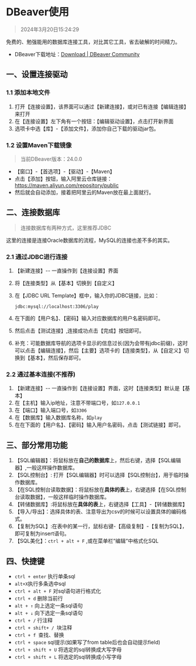 # DBeaver使用

> 2024年3月20日15:24:29

免费的、勉强能用的数据库连接工具，对比其它工具，省去破解的时间精力。

* DBeaver下载地址：[Download | DBeaver Community](https://dbeaver.io/download/)

## 一、设置连接驱动

### 1.1 添加本地文件

1. 打开【连接设置】，该界面可以通过【新建连接】，或对已有连接【编辑连接】来打开
2. 在【连接设置】左下角有一个按钮：【编辑驱动设置】，点击打开新界面
3. 选项卡中选【库】-【添加文件】，添加你自己下载的驱动jar包。

### 1.2 设置Maven下载镜像

> 当前DBeaver版本：24.0.0

* 【窗口】-【首选项】-【驱动】-【Maven】
* 点击【添加】按钮，输入阿里云仓库链接：https://maven.aliyun.com/repository/public
* 然后就会自动添加，接着把阿里云的Maven放在最上面就行。

## 二、连接数据库

> 连接数据库有两种方式，这里推荐JDBC

这里的连接是连接Oracle数据库的流程，MySQL的连接也差不多的其实。

### 2.1 通过JDBC进行连接

1. 【新建连接】-- 一直操作到【连接设置】界面

2. 将【连接类型】从【基本】切换到【自定义】

3. 在【JDBC URL Template】框中，输入你的JDBC链接，比如：

   ```url
   jdbc:mysql://localhost:3306/play
   ```

4. 在下面的【用户名】、【密码】输入对应数据库的用户名密码即可。

5. 然后点击【测试连接】,连接成功点击【完成】按钮即可。

6. 补充：可能数据库导航的选项卡显示的信息过长(因为会带有jdbc前缀)，这时可以点击【编辑连接】，然后【主要】选项卡的【连接类型】，从【自定义】切换到【基本】，然后保存即可。

### 2.2 通过基本连接(不推荐)

1. 【新建连接】-- 一直操作到【连接设置】界面，这时【连接类型】默认是【基本】
2. 在【主机】输入ip地址，注意不带端口号，如`127.0.0.1`
3. 在【端口】输入端口号，如`3306`
4. 在【数据库】输入数据库名称，如`play`
5. 在在下面的【用户名】、【密码】输入用户名密码，点击【测试链接】即可。

## 三、部分常用功能

1. 【SQL编辑器】：将鼠标放在**自己的数据库**上，然后右键，选择【SQL编辑器】,一般这样操作数据库。
2. 【SQL控制台】: 打开【SQL编辑器】时可以选择【SQL控制台】，用于临时操作数据库。
3. 【在SQL控制台读取数据】：将鼠标放在**具体的表**上，右键选择【在SQL控制台读取数据】，一般这样临时操作数据库。
4. 【转储数据库】:将鼠标放在**具体的表**上，右键选择【工具】-【转储数据库】
5. 【导入/导出】：选择具体的表、注意导出为csv的时候可以设置具体的编码格式。
6. 【复制为SQL】:在表中的某一行，鼠标右键-【高级复制】-【复制为SQL】，即可复制为insert语句。
7. 【SQL美化】：`ctrl + alt + F` ,或在菜单栏“编辑“中格式化SQL

## 四、快捷键

* `ctrl + enter` 执行单条sql
* `alt+X`执行多条选中sql
* `ctrl + alt + F` 对sql语句进行格式化
* `ctrl + d` 删除当前行
* `alt + ↑` 向上选定一条sql语句
* `alt + ↓` 向下选定一条sql语句
* `ctrl + /` 行注释
* `ctrl + shift+ / `块注释
* `ctrl + f `查找、替换
* `ctrl + space` sql提示(如果写了from table后也会自动提示field)
* `ctrl + shift + U` 将选定的sql转换成大写字母
* `ctrl + shift + L` 将选定的sql转换成小写字母
